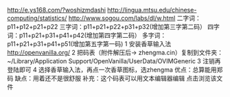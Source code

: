 http://e.ys168.com/?woshizmdashi
http://lingua.mtsu.edu/chinese-computing/statistics/
http://www.sogou.com/labs/dl/w.html
二字词：p11+p12+p21+p22
三字词：p11+p21+p22+p31+p32(增加第三字第二码） 
四字词：p11+p21+p31+p41+p42(增加第四字第二码） 
多字词：p11+p21+p31+p41+p51(增加第五字第一码) 
1 安装香草输入法
 http://openvanilla.org/
2 把码表（附件解压后-> zhengma.cin）复制到文件夹：
~/Library/Application Support/OpenVanilla/UserData/OVIMGeneric
3 注销再登陆即可
4 选择香草输入法，再点一次香草图标，选zhengma
优点：总算能用郑码
缺点：用着还不是很舒服
补充：这个码表可以用文本编辑器编辑 点击浏览该文件